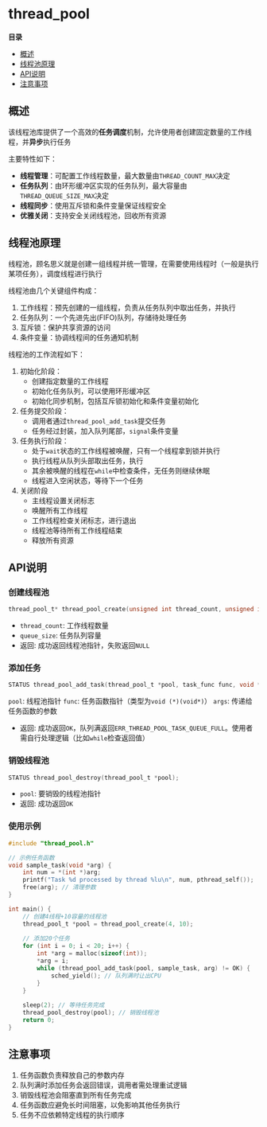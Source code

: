 # thread_pool

**目录**

- [概述](#概述)
- [线程池原理](#线程池原理)
- [API说明](#api说明)
- [注意事项](#注意事项)

## 概述

该线程池库提供了一个高效的**任务调度**机制，允许使用者创建固定数量的工作线程，并**异步**执行任务

主要特性如下：

- **线程管理**：可配置工作线程数量，最大数量由`THREAD_COUNT_MAX`决定
- **任务队列**：由环形缓冲区实现的任务队列，最大容量由`THREAD_QUEUE_SIZE_MAX`决定
- **线程同步**：使用互斥锁和条件变量保证线程安全
- **优雅关闭**：支持安全关闭线程池，回收所有资源

## 线程池原理

线程池，顾名思义就是创建一组线程并统一管理，在需要使用线程时（一般是执行某项任务），调度线程进行执行

线程池由几个关键组件构成：

1. 工作线程：预先创建的一组线程，负责从任务队列中取出任务，并执行
2. 任务队列：一个先进先出(FIFO)队列，存储待处理任务
3. 互斥锁：保护共享资源的访问
4. 条件变量：协调线程间的任务通知机制

线程池的工作流程如下：

1. 初始化阶段：
    - 创建指定数量的工作线程
    - 初始化任务队列，可以使用环形缓冲区
    - 初始化同步机制，包括互斥锁初始化和条件变量初始化
2. 任务提交阶段：
    - 调用者通过`thread_pool_add_task`提交任务
    - 任务经过封装，加入队列尾部，`signal`条件变量
3. 任务执行阶段：
    - 处于`wait`状态的工作线程被唤醒，只有一个线程拿到锁并执行
    - 执行线程从队列头部取出任务，执行
    - 其余被唤醒的线程在`while`中检查条件，无任务则继续休眠
    - 线程进入空闲状态，等待下一个任务
4. 关闭阶段
    - 主线程设置关闭标志
    - 唤醒所有工作线程
    - 工作线程检查关闭标志，进行退出
    - 线程池等待所有工作线程结束
    - 释放所有资源

## API说明

### 创建线程池
```c
thread_pool_t* thread_pool_create(unsigned int thread_count, unsigned int queue_size);
```

- `thread_count`: 工作线程数量
- `queue_size`: 任务队列容量
- 返回: 成功返回线程池指针，失败返回`NULL`

### 添加任务

```c
STATUS thread_pool_add_task(thread_pool_t *pool, task_func func, void *args);
```

`pool`: 线程池指针
`func`: 任务函数指针（类型为`void (*)(void*)`）
`args`: 传递给任务函数的参数
- 返回: 成功返回`OK`，队列满返回`ERR_THREAD_POOL_TASK_QUEUE_FULL`。使用者需自行处理逻辑（比如`while`检查返回值）

### 销毁线程池

```c
STATUS thread_pool_destroy(thread_pool_t *pool);
```

- `pool`: 要销毁的线程池指针
- 返回: 成功返回`OK`

### 使用示例

```c
#include "thread_pool.h"

// 示例任务函数
void sample_task(void *arg) {
    int num = *(int *)arg;
    printf("Task %d processed by thread %lu\n", num, pthread_self());
    free(arg); // 清理参数
}

int main() {
    // 创建4线程+10容量的线程池
    thread_pool_t *pool = thread_pool_create(4, 10);
    
    // 添加20个任务
    for (int i = 0; i < 20; i++) {
        int *arg = malloc(sizeof(int));
        *arg = i;
        while (thread_pool_add_task(pool, sample_task, arg) != OK) {
            sched_yield(); // 队列满时让出CPU
        }
    }
    
    sleep(2); // 等待任务完成
    thread_pool_destroy(pool); // 销毁线程池
    return 0;
}
```

## 注意事项

1. 任务函数负责释放自己的参数内存
2. 队列满时添加任务会返回错误，调用者需处理重试逻辑
3. 销毁线程池会阻塞直到所有任务完成
4. 任务函数应避免长时间阻塞，以免影响其他任务执行
5. 任务不应依赖特定线程的执行顺序
